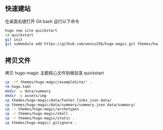 ## 快速建站

在桌面右键打开 Git bash 运行以下命令

```bash
hugo new site quickstart
cd quickstart
git init
git submodule add https://github.com/woniu336/hugo-magic.git themes/hugo-magic
```

## 拷贝文件

拷贝 hugo-magic 主题核心文件到根目录 quickstart

```bash
cp -rf themes/hugo-magic/exampleSite/* .
rm hugo.toml
mkdir -p data/summary 
mkdir -p assets/img 
cp themes/hugo-magic/data/footer_links.json data/ 
cp themes/hugo-magic/data/summary/summary.json data/summary/
cp -r themes/hugo-magic/archetypes .
cp -r themes/hugo-magic/shell .
cp -r themes/hugo-magic/static .
cp themes/hugo-magic/.gitignore .
```

